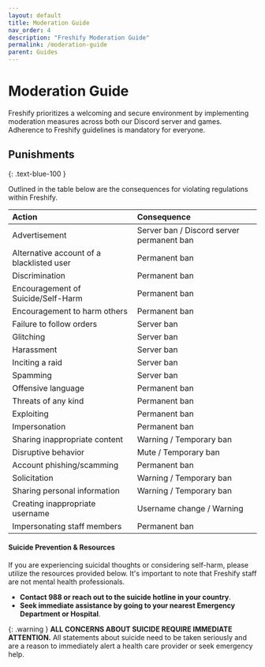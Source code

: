 ```yaml
---
layout: default
title: Moderation Guide
nav_order: 4
description: "Freshify Moderation Guide"
permalink: /moderation-guide
parent: Guides
---
```


# Moderation Guide
Freshify prioritizes a welcoming and secure environment by implementing moderation measures across both our Discord server and games. Adherence to Freshify guidelines is mandatory for everyone.

## Punishments
{: .text-blue-100 }

Outlined in the table below are the consequences for violating regulations within Freshify.

| Action                                    | Consequence                                   |
|:--------------------------------------|:------------------------------------------|
| Advertisement                      | Server ban / Discord server permanent ban |
| Alternative account of a blacklisted user | Permanent ban                              |
| Discrimination                      | Permanent ban                              |
| Encouragement of Suicide/Self-Harm | Permanent ban                              |
| Encouragement to harm others         | Permanent ban                              |
| Failure to follow orders          | Server ban                                   |
| Glitching                                 | Server ban                                   |
| Harassment                            | Server ban                                   |
| Inciting a raid                         | Server ban                                   |
| Spamming                             | Server ban                                   |
| Offensive language               | Permanent ban                              |
| Threats of any kind               | Permanent ban                              |
| Exploiting                              | Permanent ban                              |
| Impersonation                      | Permanent ban                              |
| Sharing inappropriate content | Warning / Temporary ban              |
| Disruptive behavior                 | Mute / Temporary ban                    |
| Account phishing/scamming   | Permanent ban                              |
| Solicitation                             | Warning / Temporary ban              |
| Sharing personal information | Warning / Temporary ban           |
| Creating inappropriate username | Username change / Warning     |
| Impersonating staff members  | Permanent ban                              |

#### Suicide Prevention & Resources
If you are experiencing suicidal thoughts or considering self-harm, please utilize the resources provided below. It's important to note that Freshify staff are not mental health professionals.

* **Contact 988 or reach out to the suicide hotline in your country**.
* **Seek immediate assistance by going to your nearest Emergency Department or Hospital**.

{: .warning }
**ALL CONCERNS ABOUT SUICIDE REQUIRE IMMEDIATE ATTENTION.**
All statements about suicide need to be taken seriously and are a reason to immediately alert a health care provider or seek emergency help.


